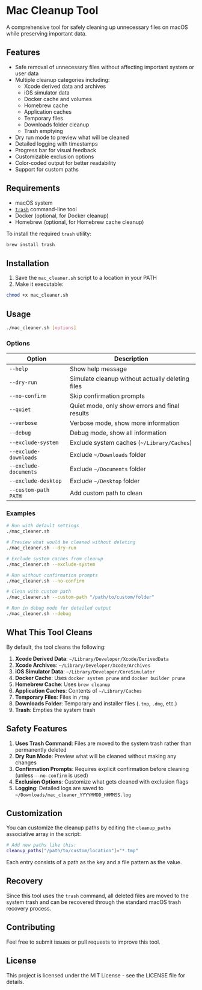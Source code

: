 # Mac Cleanup Tool

A comprehensive tool for safely cleaning up unnecessary files on macOS while preserving important data.

## Features

- Safe removal of unnecessary files without affecting important system or user data
- Multiple cleanup categories including:
  - Xcode derived data and archives
  - iOS simulator data
  - Docker cache and volumes
  - Homebrew cache
  - Application caches
  - Temporary files
  - Downloads folder cleanup
  - Trash emptying
- Dry run mode to preview what will be cleaned
- Detailed logging with timestamps
- Progress bar for visual feedback
- Customizable exclusion options
- Color-coded output for better readability
- Support for custom paths

## Requirements

- macOS system
- [`trash`](https://github.com/sindresorhus/trash) command-line tool
- Docker (optional, for Docker cleanup)
- Homebrew (optional, for Homebrew cache cleanup)

To install the required `trash` utility:

```bash
brew install trash
```

## Installation

1. Save the `mac_cleaner.sh` script to a location in your PATH
2. Make it executable:

```bash
chmod +x mac_cleaner.sh
```

## Usage

```bash
./mac_cleaner.sh [options]
```

### Options

| Option | Description |
|--------|-------------|
| `--help` | Show help message |
| `--dry-run` | Simulate cleanup without actually deleting files |
| `--no-confirm` | Skip confirmation prompts |
| `--quiet` | Quiet mode, only show errors and final results |
| `--verbose` | Verbose mode, show more information |
| `--debug` | Debug mode, show all information |
| `--exclude-system` | Exclude system caches (`~/Library/Caches`) |
| `--exclude-downloads` | Exclude `~/Downloads` folder |
| `--exclude-documents` | Exclude `~/Documents` folder |
| `--exclude-desktop` | Exclude `~/Desktop` folder |
| `--custom-path PATH` | Add custom path to clean |

### Examples

```bash
# Run with default settings
./mac_cleaner.sh

# Preview what would be cleaned without deleting
./mac_cleaner.sh --dry-run

# Exclude system caches from cleanup
./mac_cleaner.sh --exclude-system

# Run without confirmation prompts
./mac_cleaner.sh --no-confirm

# Clean with custom path
./mac_cleaner.sh --custom-path "/path/to/custom/folder"

# Run in debug mode for detailed output
./mac_cleaner.sh --debug
```

## What This Tool Cleans

By default, the tool cleans the following:

1. **Xcode Derived Data**: `~/Library/Developer/Xcode/DerivedData`
2. **Xcode Archives**: `~/Library/Developer/Xcode/Archives`
3. **iOS Simulator Data**: `~/Library/Developer/CoreSimulator`
4. **Docker Cache**: Uses `docker system prune` and `docker builder prune`
5. **Homebrew Cache**: Uses `brew cleanup`
6. **Application Caches**: Contents of `~/Library/Caches`
7. **Temporary Files**: Files in `/tmp`
8. **Downloads Folder**: Temporary and installer files (`.tmp`, `.dmg`, etc.)
9. **Trash**: Empties the system trash

## Safety Features

1. **Uses Trash Command**: Files are moved to the system trash rather than permanently deleted
2. **Dry Run Mode**: Preview what will be cleaned without making any changes
3. **Confirmation Prompts**: Requires explicit confirmation before cleaning (unless `--no-confirm` is used)
4. **Exclusion Options**: Customize what gets cleaned with exclusion flags
5. **Logging**: Detailed logs are saved to `~/Downloads/mac_cleaner_YYYYMMDD_HHMMSS.log`

## Customization

You can customize the cleanup paths by editing the `cleanup_paths` associative array in the script:

```bash
# Add new paths like this:
cleanup_paths["/path/to/custom/location"]="*.tmp"
```

Each entry consists of a path as the key and a file pattern as the value.

## Recovery

Since this tool uses the `trash` command, all deleted files are moved to the system trash and can be recovered through the standard macOS trash recovery process.

## Contributing

Feel free to submit issues or pull requests to improve this tool.

## License

This project is licensed under the MIT License - see the LICENSE file for details.